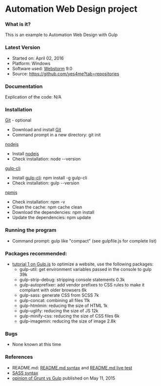 
# Automation Web Design project

### What is it?
This is an example to Automation Web Design with Gulp


### Latest Version
* Started on: April 02, 2016
* Platform: Windows
* Software used: [Webstorm] 9.0
* Source: https://github.com/yes4me?tab=repositories


### Documentation
Explication of the code: N/A


### Installation
[Git] - optional

* Download and install [Git]
* Command prompt in a new directory: git init

[nodejs]

* Install [nodejs]
* Check installation: node --version

[gulp-cli]

* Install [gulp-cli]: npm install -g gulp-cli
* Check installation: gulp --version


[npmjs]

* Check installation: npm -v
* Clean the cache: npm cache clean
* Download the dependencies: npm install
* Update the dependencies: npm update


### Running the program
* Command prompt: gulp <task name> like "compact" (see gulpfile.js for complete list)


### Packages recommended:
* [tutorial 1 on Gulp.js] to optimize a website, use the following packages:
    * gulp-util: get environment variables passed in the console to gulp 39k
    * gulp-strip-debug: stripping console statements 0.3k
    * gulp-autoprefixer: add vendor prefixes to CSS rules to make it compliant with older browsers 6k
    * gulp-sass: generate CSS from SCSS 7k
    * gulp-concat: combining all files 11k
    * gulp-htmlmin: reducing the size of HTML 1k
    * gulp-uglify: reducing the size of JS 12k
    * gulp-minify-css: reducing the size of CSS files 6k
    * gulp-imagemin: reducing the size of image 2.8k


### Bugs
* None known at this time


### References
* README.md: [README.md syntax] and [README.md live test]
* [SASS syntax]
* [opinion of Grunt vs Gulp] published on May 11, 2015



[Git]: https://git-scm.com/downloads
[gulp]: https://www.npmjs.com/package/gulp
[gulp-cli]: https://www.npmjs.com/package/gulp-cli
[npmjs]: https://www.npmjs.com/browse/star
[nodejs]: https://nodejs.org/en/download/
[Webstorm]: https://www.jetbrains.com/webstorm/

[README.md syntax]: <https://confluence.atlassian.com/bitbucketserver/markdown-syntax-guide-776639995.html>
[README.md live test]: <http://dillinger.io/>
[SASS syntax]: <http://sass-lang.com/guide>
[opinion of Grunt vs Gulp]: http://sixrevisions.com/web-development/grunt-vs-gulp/
[tutorial 1 on Gulp.js]: <http://www.sitepoint.com/introduction-gulp-js/>